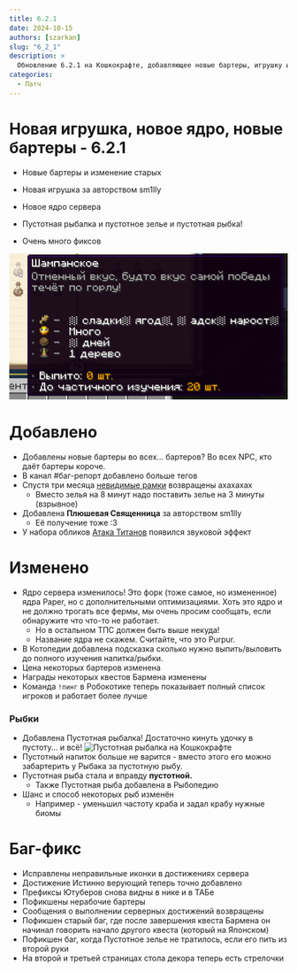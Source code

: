 ```yaml
---
title: 6.2.1
date: 2024-10-15
authors: [szarkan]
slug: "6_2_1"
description: >
  Обновление 6.2.1 на Кошкокрафте, добавляющее новые бартеры, игрушку и много фиксов
categories:
  - Патч
---
```


# Новая игрушка, новое ядро, новые бартеры - 6.2.1

- Новые бартеры и изменение старых

- Новая игрушка за авторством sm1lly

- Новое ядро сервера

- Пустотная рыбалка и пустотное зелье и пустотная рыбка!

- Очень много фиксов

![Обложка обновления 6.2.1](/assets/updates/6_2_1/preview.png)

<!-- more -->

# Добавлено

- Добавлены новые бартеры во всех… бартеров? Во всех NPC, кто даёт бартеры короче.
- В канал #баг-репорт добавлено больше тегов
- Спустя три месяца [невидимые рамки](../../items/blocks/invis_frame.md) возвращены ахахахах
    - Вместо зелья на 8 минут надо поставить зелье на 3 минуты (взрывное)
- Добавлена **Плюшевая Священница** за авторством sm1lly
    - Её получение тоже :3
- У набора обликов [Атака Титанов](../../info/donate.md#облики) появился звуковой эффект

# Изменено

- Ядро сервера изменилось! Это форк (тоже самое, но измененное) ядра Paper, но с дополнительными оптимизациями. Хоть это ядро и не должно трогать все фермы, мы очень просим сообщать, если обнаружите что что-то не работает.
    - Но в остальном ТПС должен быть выше некуда!
    - Название ядра не скажем. Считайте, что это Purpur.
- В Котопедии добавлена подсказка сколько нужно выпить/выловить до полного изучения напитка/рыбки.
- Цена некоторых бартеров изменена
- Награды некоторых квестов Бармена изменены
- Команда `!пинг` в Робокотике теперь показывает полный список игроков и работает более лучше

### Рыбки

- Добавлена Пустотная рыбалка! Достаточно кинуть удочку в пустоту… и всё!
    ![Пустотная рыбалка на Кошкокрафте](../../assets/fishing/void_fishing.png)
- Пустотный напиток больше не варится - вместо этого его можно забартерить у Рыбака за пустотную рыбу.
- Пустотная рыба стала и вправду **пустотной.**
    - Также Пустотная рыба добавлена в Рыбопедию
- Шанс и способ некоторых рыб изменён
    - Например - уменьшил частоту краба и задал крабу нужные биомы

# Баг-фикс

- Исправлены неправильные иконки в достижениях сервера
- Достижение Истинно верующий теперь точно добавлено
- Префиксы Ютуберов снова видны в нике и в ТАБе
- Пофикшены нерабочие бартеры
- Сообщения о выполнении серверных достижений возвращены
- Пофикшен старый баг, где после завершения квеста Бармена он начинал говорить начало другого квеста (который на Японском)
- Пофикшен баг, когда Пустотное зелье не тратилось, если его пить из второй руки
- На второй и третьей страницах стола декора теперь есть стрелочки